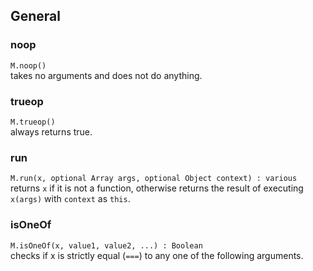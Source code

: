 ## General


### noop

`M.noop()`  
takes no arguments and does not do anything.


### trueop

`M.trueop()`  
always returns true.


### run

`M.run(x, optional Array args, optional Object context) : various`  
returns `x` if it is not a function, otherwise returns the result of executing `x(args)` with `context` as `this`.


### isOneOf

`M.isOneOf(x, value1, value2, ...) : Boolean`  
checks if x is strictly equal (`===`) to any one of the following arguments.
